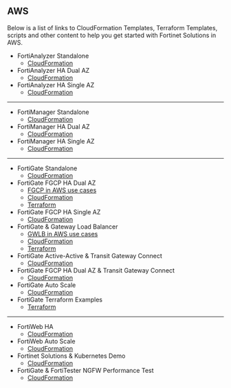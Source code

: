 ## AWS

Below is a list of links to CloudFormation Templates, Terraform Templates, scripts and other content to help you get started with Fortinet Solutions in AWS.


  - FortiAnalyzer Standalone
      - [CloudFormation](https://github.com/FortinetCloudCSE/fortianalyzer-aws-standalone-cloudformation)
  - FortiAnalyzer HA Dual AZ
      - [CloudFormation](https://github.com/FortinetCloudCSE/fortianalyzer-aws-ha-dualaz-cloudformation)
  - FortiAnalyzer HA Single AZ
      - [CloudFormation](https://github.com/FortinetCloudCSE/fortianalyzer-aws-ha-singleaz-cloudformation)
---
  - FortiManager Standalone
      - [CloudFormation](https://github.com/FortinetCloudCSE/fortimanager-aws-standalone-cloudformation)
  - FortiManager HA Dual AZ
      - [CloudFormation](https://github.com/FortinetCloudCSE/fortimanager-aws-ha-dualaz-cloudformation)
  - FortiManager HA Single AZ
      - [CloudFormation](https://github.com/FortinetCloudCSE/fortimanager-aws-ha-singleaz-cloudformation)
---
  - FortiGate Standalone
      - [CloudFormation](https://github.com/hgaberra/fortigate-aws-standalone-cloudformation)
  - FortiGate FGCP HA Dual AZ
      - [FGCP in AWS use cases](https://fortinetcloudcse.github.io/FGCP-in-AWS/)
      - [CloudFormation](https://github.com/FortinetCloudCSE/fortigate-aws-ha-dualaz-cloudformation)
	  - [Terraform](https://github.com/FortinetCloudCSE/fortigate-aws-ha-dualaz-terraform)
  - FortiGate FGCP HA Single AZ
      - [CloudFormation](https://github.com/hgaberra/fortigate-aws-ha-singleaz-cloudformation)
  - FortiGate & Gateway Load Balancer
      - [GWLB in AWS use cases](https://fortinetcloudcse.github.io/GWLB-in-AWS/)
      - [CloudFormation](https://github.com/FortinetCloudCSE/fortigate-aws-gwlb-cloudformation)
	  - [Terraform](https://github.com/FortinetCloudCSE/fortigate-aws-gwlb-terraform)
  - FortiGate Active-Active & Transit Gateway Connect
      - [CloudFormation](https://github.com/hgaberra/fortigate-aws-tgwconnect-active-active-cloudformation)
  - FortiGate FGCP HA Dual AZ & Transit Gateway Connect
      - [CloudFormation](https://github.com/hgaberra/fortigate-aws-tgwconnect-ha-dualaz-cloudformation)
  - FortiGate Auto Scale
      - [CloudFormation](https://docs.fortinet.com/document/fortigate-public-cloud/6.4.0/aws-administration-guide/397979/deploying-auto-scaling-on-aws)
  - FortiGate Terraform Examples
      - [Terraform](https://github.com/fortinet/fortigate-terraform-deploy/tree/main/aws)
---
  - FortiWeb HA
      - [CloudFormation](https://docs.fortinet.com/document/fortiweb-public-cloud/latest/use-case-high-availability-for-fortiweb-on-aws/556435/overview)
  - FortiWeb Auto Scale
      - [CloudFormation](https://docs.fortinet.com/document/fortiweb-public-cloud/latest/deploying-auto-scaling-on-aws)
  - Fortinet Solutions & Kubernetes Demo
      - [CloudFormation](https://github.com/hgaberra/fortigate-fortiadc-forticwp-aws-kubernetes-integration-cloudformation)
  - FortiGate & FortiTester NGFW Performance Test
      - [CloudFormation](https://github.com/hgaberra/fortigate-fortitester-aws-ngfw-performance-test-cloudformation)
